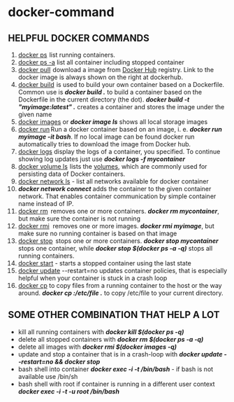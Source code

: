 # docker-command
## HELPFUL DOCKER COMMANDS
<ol>
<li><a href="https://docs.docker.com/engine/reference/commandline/ps/" rel="nofollow noopener noreferrer" target="_blank">docker ps</a>&#8202; list running containers.&nbsp;</li>
<li><a href="https://docs.docker.com/engine/reference/commandline/ps/" rel="nofollow noopener noreferrer" target="_blank">docker ps -a</a> list all container including stopped container</li>
<li><a href="https://docs.docker.com/engine/reference/commandline/pull/" rel="nofollow noopener noreferrer" target="_blank">docker pull</a>&#8202; download a image from <a href="https://hub.docker.com/" rel="nofollow noopener noreferrer" target="_blank">Docker Hub</a>&nbsp;registry. Link to the docker image is always shown on the right at dockerhub.</li>
<li><a href="https://docs.docker.com/engine/reference/commandline/build/" rel="nofollow noopener noreferrer" target="_blank">docker build</a>&#8202; is used to build your own container based on a Dockerfile. Common use is <em><strong>docker build .</strong></em> to build a container based on the Dockerfile in the current directory (the dot). <em><strong>docker build -t "myimage:latest" .</strong></em> creates a container and stores the image under the given name</li>
<li><a href="https://docs.docker.com/engine/reference/commandline/image/" rel="nofollow noopener noreferrer" target="_blank">docker images</a> or <em><strong>docker image ls</strong></em> shows all local storage images</li>
<li><a href="https://docs.docker.com/engine/reference/run/" rel="nofollow noopener noreferrer" target="_blank">docker run</a>&#8202;&#8202;Run a docker container based on an image, i. e. <em><strong>docker run myimage -it bash</strong></em>. If no local image can be found docker run automatically tries to download the image from Docker hub.</li>
<li><a href="https://docs.docker.com/engine/reference/commandline/logs/" rel="nofollow noopener noreferrer" target="_blank">docker logs</a>&nbsp;display the logs of a container, you specified. To continue showing log updates just use <em><strong>docker logs -f mycontainer</strong></em></li>
<li><a href="https://docs.docker.com/engine/reference/commandline/volume_ls/" rel="nofollow noopener noreferrer" target="_blank">docker volume ls</a>&#8202; lists the&nbsp;<a href="https://docs.docker.com/storage/volumes/" rel="nofollow noopener noreferrer" target="_blank">volumes</a>, which are commonly used for persisting data of Docker containers.</li>
<li><a href="https://docs.docker.com/engine/reference/commandline/network/" rel="nofollow noopener noreferrer" target="_blank">docker network ls</a> - list all networks available for docker container</li>
<li><strong><em>docker network connect <networkname> <container></container></networkname></em></strong> adds the container to the given container network. That enables container communication by simple container name instead of IP.</li>
<li><a href="https://docs.docker.com/engine/reference/commandline/rm/" rel="nofollow noopener noreferrer" target="_blank">docker rm</a>&#8202; &#8202;removes one or more containers.&nbsp;<em><strong>docker rm mycontainer</strong></em>, but make sure the container is not running</li>
<li><a href="https://docs.docker.com/engine/reference/commandline/rmi/" rel="nofollow noopener noreferrer" target="_blank">docker rmi</a> &nbsp;removes one or more images.&nbsp;<em><strong>docker rmi myimage</strong></em>, but make sure no running container is based on that image</li>
<li><a href="https://docs.docker.com/engine/reference/commandline/stop/" rel="nofollow noopener noreferrer" target="_blank">docker stop</a>&#8202; &#8202;stops one or more containers.&nbsp;<strong><em>docker stop mycontainer</em></strong> stops one container, while&nbsp;<strong><em>docker stop $(docker ps -a -q)</em></strong> stops all running containers.&nbsp;</li>
<li><a href="https://docs.docker.com/engine/reference/commandline/start/" rel="nofollow noopener noreferrer" target="_blank">docker start</a> - starts a stopped container using the last state</li>
<li><a href="https://docs.docker.com/engine/reference/commandline/update/" rel="nofollow noopener noreferrer" target="_blank">docker update</a> --restart=no <container> updates container policies, that is especially helpful when your container is stuck in a crash loop</container></li>
<li><a href="https://docs.docker.com/engine/reference/commandline/cp/" rel="nofollow noopener noreferrer" target="_blank">docker cp</a> to copy files from a running container to the host or the way around. <em><strong>docker cp <container>:/etc/file .</container></strong></em> to copy /etc/file to your current directory.</li>
</ol>

## SOME OTHER COMBINATION THAT HELP A LOT

<ul>
<li>kill all running containers with&nbsp;<em><strong>docker kill $(docker ps -q)</strong></em></li>
<li>delete all stopped containers with&nbsp;<em><strong>docker rm $(docker ps -a -q)</strong></em></li>
<li>delete all images with&nbsp;<strong><em>docker rmi $(docker images -q)</em></strong></li>
<li>update and stop a container that is in a crash-loop with <em><strong>docker update --restart=no <id> &amp;&amp; docker stop <id></id></id></strong></em></li>
<li>bash shell into container <em><strong>docker exec -i -t <container> /bin/bash</container></strong></em> - if bash is not available use /bin/sh</li>
<li>bash shell with root if container is running in a different user context <strong><em>docker exec -i -t -u root <container> /bin/bash</container></em></strong></li>
</ul>
